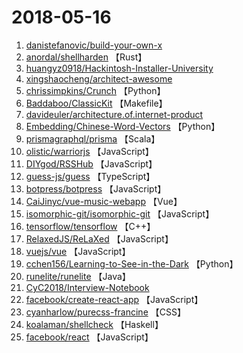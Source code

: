 # 2018-05-16

1. [danistefanovic/build-your-own-x](https://github.com/danistefanovic/build-your-own-x) 
2. [anordal/shellharden](https://github.com/anordal/shellharden) 【Rust】
3. [huangyz0918/Hackintosh-Installer-University](https://github.com/huangyz0918/Hackintosh-Installer-University) 
4. [xingshaocheng/architect-awesome](https://github.com/xingshaocheng/architect-awesome) 
5. [chrissimpkins/Crunch](https://github.com/chrissimpkins/Crunch) 【Python】
6. [Baddaboo/ClassicKit](https://github.com/Baddaboo/ClassicKit) 【Makefile】
7. [davideuler/architecture.of.internet-product](https://github.com/davideuler/architecture.of.internet-product) 
8. [Embedding/Chinese-Word-Vectors](https://github.com/Embedding/Chinese-Word-Vectors) 【Python】
9. [prismagraphql/prisma](https://github.com/prismagraphql/prisma) 【Scala】
10. [olistic/warriorjs](https://github.com/olistic/warriorjs) 【JavaScript】
11. [DIYgod/RSSHub](https://github.com/DIYgod/RSSHub) 【JavaScript】
12. [guess-js/guess](https://github.com/guess-js/guess) 【TypeScript】
13. [botpress/botpress](https://github.com/botpress/botpress) 【JavaScript】
14. [CaiJinyc/vue-music-webapp](https://github.com/CaiJinyc/vue-music-webapp) 【Vue】
15. [isomorphic-git/isomorphic-git](https://github.com/isomorphic-git/isomorphic-git) 【JavaScript】
16. [tensorflow/tensorflow](https://github.com/tensorflow/tensorflow) 【C++】
17. [RelaxedJS/ReLaXed](https://github.com/RelaxedJS/ReLaXed) 【JavaScript】
18. [vuejs/vue](https://github.com/vuejs/vue) 【JavaScript】
19. [cchen156/Learning-to-See-in-the-Dark](https://github.com/cchen156/Learning-to-See-in-the-Dark) 【Python】
20. [runelite/runelite](https://github.com/runelite/runelite) 【Java】
21. [CyC2018/Interview-Notebook](https://github.com/CyC2018/Interview-Notebook) 
22. [facebook/create-react-app](https://github.com/facebook/create-react-app) 【JavaScript】
23. [cyanharlow/purecss-francine](https://github.com/cyanharlow/purecss-francine) 【CSS】
24. [koalaman/shellcheck](https://github.com/koalaman/shellcheck) 【Haskell】
25. [facebook/react](https://github.com/facebook/react) 【JavaScript】
